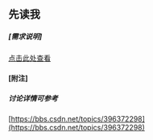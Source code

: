 ## 先读我

##### [需求说明]
[点击此处查看](https://img-bbs.csdn.net/upload/202004/10/1586500803_93632.png)

#### [附注]
##### 讨论详情可参考
[https://bbs.csdn.net/topics/396372298](https://bbs.csdn.net/topics/396372298)


